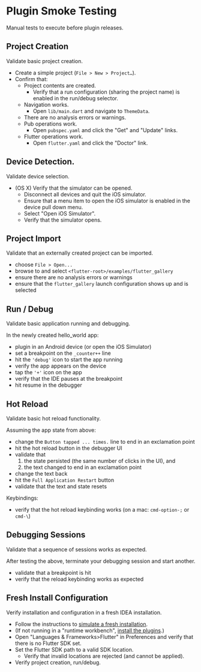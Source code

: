 # Plugin Smoke Testing

Manual tests to execute before plugin releases.

## Project Creation

Validate basic project creation.

* Create a simple project (`File > New > Project…`).
* Confirm that:
  * Project contents are created.
    * Verify that a run configuration (sharing the project name) is enabled in the run/debug selector.
  * Navigation works.
    * Open `lib/main.dart` and navigate to `ThemeData`.
  * There are no analysis errors or warnings.
  * Pub operations work.
    * Open `pubspec.yaml` and click the "Get" and "Update" links.
  * Flutter operations work.
    * Open `flutter.yaml` and click the "Doctor" link.

## Device Detection.

Validate device selection.

* (OS X) Verify that the simulator can be opened.
  * Disconnect all devices and quit the iOS simulator.
  * Ensure that a menu item to open the iOS simulator is enabled in the device pull down menu.
  * Select "Open iOS Simulator".
  * Verify that the simulator opens.

## Project Import

Validate that an externally created project can be imported.

* choose `File > Open...`
* browse to and select `<flutter-root>/examples/flutter_gallery`
* ensure there are no analysis errors or warnings
* ensure that the `flutter_gallery` launch configuration shows up and is selected

## Run / Debug

Validate basic application running and debugging.

In the newly created hello_world app:
* plugin in an Android device (or open the iOS Simulator)
* set a breakpoint on the `_counter++` line
* hit the `'debug'` icon to start the app running
* verify the app appears on the device
* tap the `'+'` icon on the app
* verify that the IDE pauses at the breakpoint
* hit resume in the debugger

## Hot Reload

Validate basic hot reload functionality.

Assuming the app state from above:
* change the `Button tapped ... times.` line to end in an exclamation point
* hit the hot reload button in the debugger UI
* validate that
  1. the state persisted (the same number of clicks in the UI), and
  2. the text changed to end in an exclamation point
* change the text back
* hit the `Full Application Restart` button
* validate that the text and state resets

Keybindings:
* verify that the hot reload keybinding works (on a mac: `cmd-option-;` or `cmd-\`)

## Debugging Sessions

Validate that a sequence of sessions works as expected.

After testing the above, terminate your debugging session and start another.
* validate that a breakpoint is hit
* verify that the reload keybinding works as expected

## Fresh Install Configuration

Verify installation and configuration in a fresh IDEA installation.

* Follow the instructions to [simulate a fresh installation](https://github.com/flutter/flutter-intellij/wiki/Development#simulating-a-fresh-install).
* (If not running in a "runtime workbench", [install the plugins](https://flutter.io/setup/#install-the-plugins).)
* Open "Languages & Frameworks>Flutter" in Preferences and verify that there is no Flutter SDK set.
* Set the Flutter SDK path to a valid SDK location.
  * Verify that invalid locations are rejected (and cannot be applied).
* Verify project creation, run/debug.
